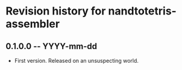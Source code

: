 # Revision history for nandtotetris-assembler

## 0.1.0.0 -- YYYY-mm-dd

* First version. Released on an unsuspecting world.
